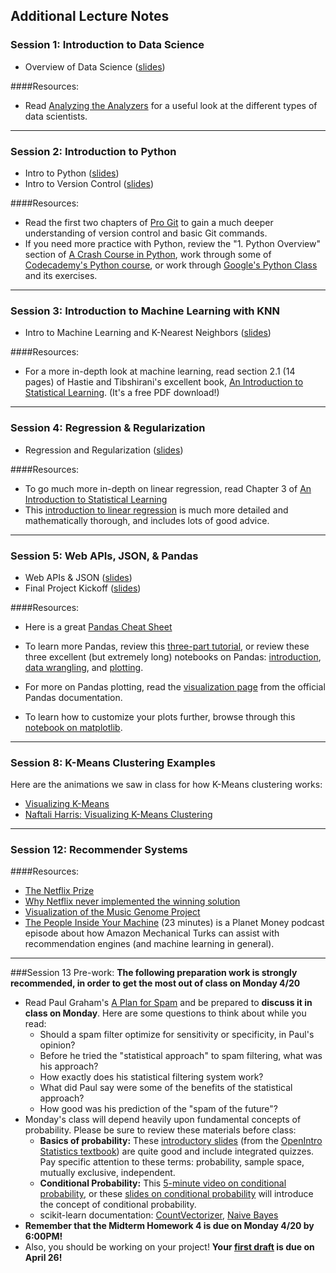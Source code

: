 ## Additional Lecture Notes


### Session 1: Introduction to Data Science

* Overview of Data Science ([slides](DAT13_lec01.pdf))

####Resources:
* Read [Analyzing the Analyzers](http://cdn.oreillystatic.com/oreilly/radarreport/0636920029014/Analyzing_the_Analyzers.pdf) for a useful look at the different types of data scientists.

---

### Session 2: Introduction to Python

* Intro to Python ([slides](DAT13_lec02_Intro_Python.pdf))
* Intro to Version Control ([slides](DAT13_lec02a-Version_Control.pdf))

####Resources:
* Read the first two chapters of [Pro Git](http://git-scm.com/book/en/v2) to gain a much deeper understanding of version control and basic Git commands.
* If you need more practice with Python, review the "1. Python Overview" section of [A Crash Course in Python](http://nbviewer.ipython.org/gist/rpmuller/5920182), work through some of [Codecademy's Python course](http://www.codecademy.com/en/tracks/python), or work through [Google's Python Class](https://developers.google.com/edu/python/) and its exercises.

---

### Session 3: Introduction to Machine Learning with KNN

* Intro to Machine Learning and K-Nearest Neighbors ([slides](DAT13_lec03_Intro_ML_KNN.pdf))

####Resources:
* For a more in-depth look at machine learning, read section 2.1 (14 pages) of Hastie and Tibshirani's excellent book, [An Introduction to Statistical Learning](http://www-bcf.usc.edu/~gareth/ISL/). (It's a free PDF download!)

---

### Session 4: Regression & Regularization

* Regression and Regularization ([slides](DAT13_lec04_Regression_Regularization.pdf))

####Resources:
* To go much more in-depth on linear regression, read Chapter 3 of [An Introduction to Statistical Learning](http://www-bcf.usc.edu/~gareth/ISL/)
* This [introduction to linear regression](http://people.duke.edu/~rnau/regintro.htm) is much more detailed and mathematically thorough, and includes lots of good advice.

---

### Session 5: Web APIs, JSON, & Pandas

* Web APIs & JSON ([slides](DAT13_lec05_1_APIs_JSON.pdf))
* Final Project Kickoff ([slides](DAT13_lec05_3_FP_kickoff.pdf))

####Resources:
* Here is a great [Pandas Cheat Sheet](http://nbviewer.ipython.org/github/pybokeh/ipython_notebooks/blob/master/pandas/PandasCheatSheet.ipynb)

* To learn more Pandas, review this [three-part tutorial](http://www.gregreda.com/2013/10/26/intro-to-pandas-data-structures/), or review these three excellent (but extremely long) notebooks on Pandas: [introduction](http://nbviewer.ipython.org/urls/raw.github.com/fonnesbeck/Bios8366/master/notebooks/Section2_5-Introduction-to-Pandas.ipynb), [data wrangling](http://nbviewer.ipython.org/urls/raw.github.com/fonnesbeck/Bios8366/master/notebooks/Section2_6-Data-Wrangling-with-Pandas.ipynb), and [plotting](http://nbviewer.ipython.org/urls/raw.github.com/fonnesbeck/Bios8366/master/notebooks/Section2_7-Plotting-with-Pandas.ipynb).
* For more on Pandas plotting, read the [visualization page](http://pandas.pydata.org/pandas-docs/stable/visualization.html) from the official Pandas documentation.
* To learn how to customize your plots further, browse through this [notebook on matplotlib](http://nbviewer.ipython.org/github/fonnesbeck/Bios8366/blob/master/notebooks/Section2_4-Matplotlib.ipynb).

---

### Session 8: K-Means Clustering Examples

Here are the animations we saw in class for how K-Means clustering works:

* [Visualizing K-Means](http://tech.nitoyon.com/en/blog/2013/11/07/k-means/)
* [Naftali Harris: Visualizing K-Means Clustering](http://www.naftaliharris.com/blog/visualizing-k-means-clustering/)

---

### Session 12: Recommender Systems

####Resources:
* [The Netflix Prize](http://techblog.netflix.com/2012/04/netflix-recommendations-beyond-5-stars.html)
* [Why Netflix never implemented the winning solution](https://www.techdirt.com/blog/innovation/articles/20120409/03412518422/why-netflix-never-implemented-algorithm-that-won-netflix-1-million-challenge.shtml)
* [Visualization of the Music Genome Project](http://www.music-map.com/)
* [The People Inside Your Machine](http://www.npr.org/blogs/money/2015/01/30/382657657/episode-600-the-people-inside-your-machine) (23 minutes) is a Planet Money podcast episode about how Amazon Mechanical Turks can assist with recommendation engines (and machine learning in general).

---

###Session 13 Pre-work:
**The following preparation work is strongly recommended, in order to get the most out of class on Monday 4/20**

* Read Paul Graham's [A Plan for Spam](http://www.paulgraham.com/spam.html) and be prepared to **discuss it in class on Monday**. Here are some questions to think about while you read:
    * Should a spam filter optimize for sensitivity or specificity, in Paul's opinion?
    * Before he tried the "statistical approach" to spam filtering, what was his approach?
    * How exactly does his statistical filtering system work?
    * What did Paul say were some of the benefits of the statistical approach?
    * How good was his prediction of the "spam of the future"?
* Monday's class will depend heavily upon fundamental concepts of probability. Please be sure to review these materials before class:
    * **Basics of probability:** These [introductory slides](https://docs.google.com/presentation/d/1cM2dVbJgTWMkHoVNmYlB9df6P2H8BrjaqAcZTaLe9dA/edit#slide=id.gfc3caad2_00) (from the [OpenIntro Statistics textbook](https://www.openintro.org/stat/textbook.php?stat_book=os)) are quite good and include integrated quizzes. Pay specific attention to these terms: probability, sample space, mutually exclusive, independent.
    * **Conditional Probability:** This [5-minute video on conditional probability](https://www.youtube.com/watch?v=Zxm4Xxvzohk), or these [slides on conditional probability](https://docs.google.com/presentation/d/1psUIyig6OxHQngGEHr3TMkCvhdLInnKnclQoNUr4G4U/edit#slide=id.gfc69f484_00) will introduce the concept of conditional probability.
    * scikit-learn documentation: [CountVectorizer](http://scikit-learn.org/stable/modules/generated/sklearn.feature_extraction.text.CountVectorizer.html), [Naive Bayes](http://scikit-learn.org/stable/modules/naive_bayes.html)
* **Remember that the Midterm Homework 4 is due on Monday 4/20 by 6:00PM!**
* Also, you should be working on your project! **Your [first draft](https://github.com/ga-students/DAT_SF_13/blob/master/project/dat_project.md#april-26-first-draft-due) is due on April 26!**